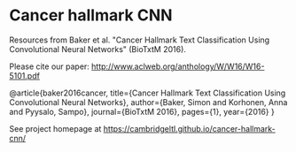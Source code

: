 # Cancer hallmark CNN

Resources from Baker et al. "Cancer Hallmark Text Classification Using Convolutional Neural Networks" (BioTxtM 2016).

Please cite our paper: http://www.aclweb.org/anthology/W/W16/W16-5101.pdf

@article{baker2016cancer,
  title={Cancer Hallmark Text Classification Using Convolutional Neural Networks},
  author={Baker, Simon and Korhonen, Anna and Pyysalo, Sampo},
  journal={BioTxtM 2016},
  pages={1},
  year={2016}
}


See project homepage at https://cambridgeltl.github.io/cancer-hallmark-cnn/
